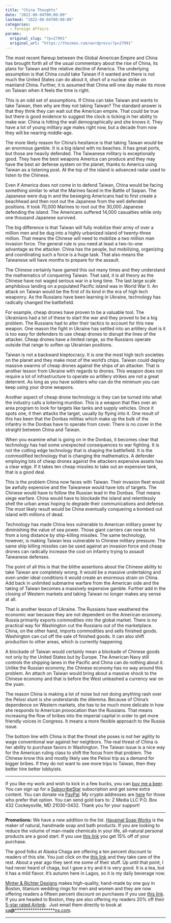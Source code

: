 ```yaml
---
title: "China Thoughts"
date: "2022-08-04T00:00:00"
lastmod: "2022-08-04T00:00:00"
categories:
  - Foreign Affairs
params:
  original_slug: "?p=27991"
  original_url: "https://thezman.com/wordpress/?p=27991"
---
```


The most recent flareup between the Global American Empire and China has
brought forth all of the usual commentary about the rise of China, its
plans for Taiwan and the relative decline of America. The underlying
assumption is that China could take Taiwan if it wanted and there is not
much the United States can do about it, short of a nuclear strike on
mainland China. Further, it is assumed that China will one day make its
move on Taiwan when it feels the time is right.

This is an odd set of assumptions. If China can take Taiwan and wants to
take Taiwan, then why are they not taking Taiwan? The standard answer is
that they think they can wait out the American empire. That could be
true but there is good evidence to suggest the clock is ticking in her
ability to make war. China is hitting the wall demographically and she
knows it. They have a lot of young military age males right now, but a
decade from now they will be nearing middle-age.

The more likely reason for China’s hesitance is that taking Taiwan would
be an enormous gamble. It is a big island with no beaches. It has great
ports, but those are heavily defended. The Taiwanese military is
exceptionally good. They have the best weapons America can produce and
they may have the best air defense system on the planet, thanks to
America using Taiwan as a listening post. At the top of the island is
advanced radar used to listen to the Chinese.

Even if America does not come in to defend Taiwan, China would be facing
something similar to what the Marines faced in the Battle of Saipan. The
Japanese were dug in and the besieging Americans had to first create a
beachhead and then root out the Japanese from the well defended
positions. It took 70,000 Marines to root out the 30,000 Japanese
defending the island. The Americans suffered 14,000 casualties while
only one thousand Japanese survived.

The big difference is that Taiwan will fully mobilize their army of over
a million men and be dug into a highly urbanized island of twenty-three
million. That means the Chinese will need to mobilize a two million man
invasion force. The general rule is you need at least a two-to-one
advantage as the attacker. China has the people, but mobilizing,
organizing and coordinating such a force is a huge task. That also means
the Taiwanese will have months to prepare for the assault.

The Chinese certainly have gamed this out many times and they understand
the mathematics of conquering Taiwan. That said, it is all theory as the
Chinese have not waged serious war in a long time. The last large scale
amphibious landing on a populated Pacific island was in World War II. An
attack on Taiwan would be the first of its kind in the era of high tech
weaponry. As the Russians have been learning in Ukraine, technology has
radically changed the battlefield.

For example, cheap drones have proven to be a valuable tool. The
Ukrainians had a lot of these to start the war and they proved to be a
big problem. The Russians had to alter their tactics to account for this
new weapon. One reason the fight in Ukraine has settled into an
artillery duel is it is too easy for defenders to use cheap drones to
disrupt the lines of the attacker. Cheap drones have a limited range, so
the Russians operate outside that range to soften up Ukrainian
positions.

Taiwan is not a backward kleptocracy. It is one the most high tech
societies on the planet and they make most of the world’s chips. Taiwan
could deploy massive swarms of cheap drones against the ships of an
attacker. That is another lesson from Ukraine with regards to drones.
This weapon does not require a lot of infrastructure to operate so
artillery strikes are not a great deterrent. As long as you have
soldiers who can do the minimum you can keep using your drone weapons.

Another aspect of cheap drone technology is they can be turned into what
the industry calls a loitering munition. This is a weapon that flies
over an area program to look for targets like tanks and supply vehicles.
Once it spots one, it then attacks the target, usually by flying into
it. One result of this has been that the Donbas militias which make up
the bulk of the infantry in the Donbas have to operate from cover. There
is no cover in the straight between China and Taiwan.

When you examine what is going on in the Donbas, it becomes clear that
technology has had some unexpected consequences to war fighting. It is
not the cutting edge technology that is shaping the battlefield. It is
the commodified technology that is changing the mathematics. A defender
employing lots of cheap drones against the attackers expensive assets
has a clear edge. If it takes ten cheap missiles to take out an
expensive tank, that is a good deal.

This is the problem China now faces with Taiwan. Their invasion fleet
would be awfully expensive and the Taiwanese would have lots of targets.
The Chinese would have to follow the Russian lead in the Donbas. That
means siege warfare. China would have to blockade the island and
relentlessly shell the urban areas hoping to degrade their
communications and defense. The most likely result would be China
eventually conquering a bombed out island with millions of dead.

Technology has made China less vulnerable to American military power by
diminishing the value of sea power. Those giant carriers can now be hit
from a long distance by ship-killing missiles. The same technology,
however, is making Taiwan less vulnerable to Chinese military pressure.
The same ship killing missiles can be used against an invasion force and
cheap drones can radically increase the cost on infantry trying to
assault Taiwanese defenses.

The point of all this is that the blithe assertions about the Chinese
ability to take Taiwan are completely wrong. It would be a massive
undertaking and even under ideal conditions it would create an enormous
strain on China. Add back in unlimited submarine warfare from the
American side and the taking of Taiwan becomes a massively expensive
gamble. Further add in the closing of Western markets and taking Taiwan
no longer makes any sense at all.

That is another lesson of Ukraine. The Russians have weathered the
economic war because they are not dependent on the American economy.
Russia primarily exports commodities into the global market. There is no
practical way for Washington cut the Russians out of the marketplace.
China, on the other hand, imports commodities and sells finished goods.
Washington can cut off the sale of finished goods. It can also shift
production to other areas, which is currently happening.

A blockade of Taiwan would certainly mean a blockade of Chinese goods
not only by the United States but by Europe. The American Navy still
controls the shipping lanes in the Pacific and China can do nothing
about it. Unlike the Russian economy, the Chinese economy has no way
around this problem. An attach on Taiwan would bring about a massive
shock to the Chinese economy and that is before the West unleashed a
currency war on the yuan.

The reason China is making a lot of noise but not doing anything rash
over the Pelosi stunt is she understands the dilemma. Because of China’s
dependence on Western markets, she has to be much more delicate in how
she responds to American provocation than the Russians. That means
increasing the flow of bribes into the imperial capital in order to get
more friendly voices in Congress. It means a more flexible approach to
the Russia issue.

The bottom line with China is that the threat she poses is not her
agility to wage conventional war against her neighbors. The real threat
of China is her ability to purchase favors in Washington. The Taiwan
issue is a nice way for the American ruling class to shift the focus
from that problem. The Chinese know this and mostly likely see the
Pelosi trip as a demand for bigger bribes. If they do not want to see
more trips to Taiwan, then they better hire better lobbyists.

------------------------------------------------------------------------

If you like my work and wish to kick in a few bucks, you can
<a href="https://www.buymeacoffee.com/mujolulu" rel="noopener"
target="_blank">buy me a beer</a>. You can sign up for a
<a href="https://www.subscribestar.com/the-z-blog" rel="noopener"
target="_blank">SubscribeStar</a> subscription and get some extra
content. You can donate via <a
href="https://www.paypal.com/donate/?cmd=_s-xclick&amp;hosted_button_id=UDAS2Q8JYA6CN&amp;source=url"
rel="noopener" target="_blank">PayPal</a>. My crypto addresses are
<a href="https://thezman.com/wordpress/?page_id=22713" rel="noopener"
target="_blank">here</a> for those who prefer that option. You can send
gold bars to: Z Media LLC P.O. Box 432 Cockeysville, MD 21030-0432.
Thank you for your support!

------------------------------------------------------------------------

**Promotions:** We have a new addition to the list.
<a href="https://havamalsoapworks.com/" rel="noopener"
target="_blank">Havamal Soap Works</a> is the maker of natural, handmade
soap and bath products. If you are looking to reduce the volume of
man-made chemicals in your life, all-natural personal products are a
good start. If you use
<a href="https://havamalsoapworks.com/discount/ZMAN" rel="noopener"
target="_blank">this link</a> you get 15% off of your purchase.

The good folks at Alaska Chaga are offering a ten percent discount to
readers of this site. You just click on the
<a href="https://alaskachaga.us/discount/ZMAN" rel="noopener noreferrer"
target="_blank">this link</a> and they take care of the rest. About a
year ago they sent me some of their stuff. Up until that point, I had
never heard of chaga, but I gave a try and it is very good. It is a tea,
but it has a mild flavor. It’s autumn here in Lagos, so it is my daily
beverage now.

<a href="https://www.minterandrichterdesigns.com/"
rel="noreferrer nofollow noopener" target="_blank">Minter &amp; Richter
Designs</a> makes high-quality, hand-made by one guy in Boston, titanium
wedding rings for men and women and they are now offering readers a
fifteen percent discount on purchases if you use
<a href="https://www.minterandrichterdesigns.com/discount/ZMAN"
rel="noreferrer nofollow noopener" target="_blank">this link</a>.
<span class="highlight"><span class="colour"><span class="font"><span class="size">If
you are headed to Boston, they are also offering my readers 20% off
their <a
href="https://www.airbnb.com/users/7988017/listings?user_id=7988017&amp;s=3"
rel="noopener noreferrer" target="_blank">5-star rated Airbnb</a>.  Just
email them directly to book at
<a href="mailto:sa***@*********************ns.com"
data-original-string="xUbJSmYLp/urcP5Uq2MkpQ==cb7q4e8LhRzNhkbtDZZz2RL+IcG+793ugYMxtGbw3aeMNXT8BsZ4sbR3q/RXLFxpwZB"><span
class="apbct-email-encoder"
data-original-string="vJ4r6OM1M/okxhMTCdAvug==cb7vIZJZCF+p8C3NDIns61RRZKi5jNnBXenNZHgSlVztYy7r8kCNxtKXS3Q3bozRI20"
title="This contact has been encoded by Anti-Spam by CleanTalk. Click to decode. To finish the decoding make sure that JavaScript is enabled in your browser.">sa<span
class="apbct-blur">***</span>@<span
class="apbct-blur">*********************</span>ns.com</span></a>.</span></span></span></span>

------------------------------------------------------------------------
